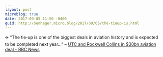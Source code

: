```yaml
---
layout: post
microblog: true
date: 2017-09-05 11:50 -0400
guid: http://benhager.micro.blog/2017/09/05/the-tieup-is.html
---
```

✈️ “The tie-up is one of the biggest deals in aviation history and is expected to be completed next year…” – [UTC and Rockwell Collins in $30bn aviation deal - BBC News](http://www.bbc.com/news/business-41157711)
